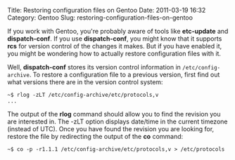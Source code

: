 Title: Restoring configuration files on Gentoo
Date: 2011-03-19 16:32
Category: Gentoo
Slug: restoring-configuration-files-on-gentoo

If you work with Gentoo, you're probably aware of tools like
**etc-update** and **dispatch-conf**. If you use **dispatch-conf**, you
might know that it supports **rcs** for version control of the changes
it makes. But if you have enabled it, you might be wondering how to
actually restore configuration files with it.

Well, **dispatch-conf** stores its version control information in
`/etc/config-archive`. To restore a configuration file to a previous
version, first find out what versions there are in the version control
system:

    ~$ rlog -zLT /etc/config-archive/etc/protocols,v
    ...

The output of the **rlog** command should allow you to find the revision
you are interested in. The -zLT option displays date/time in the current
timezone (instead of UTC). Once you have found the revision you are
looking for, restore the file by redirecting the output of the **co**
command:

    ~$ co -p -r1.1.1 /etc/config-archive/etc/protocols,v > /etc/protocols
